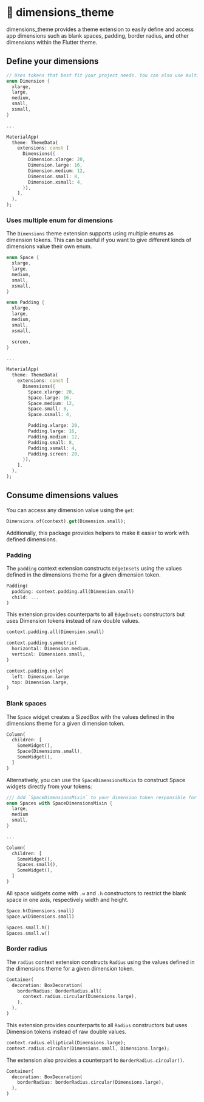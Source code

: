 # 📏 dimensions_theme
dimensions_theme provides a theme extension to easily define and access app dimensions such as blank spaces, padding, border radius, and other dimensions within the Flutter theme.


## Define your dimensions

```dart
// Uses tokens that best fit your project needs. You can also use multiple enums
enum Dimension {
  xlarge,
  large,
  medium,
  small,
  xsmall,
}

...

MaterialApp(
  theme: ThemeData(
    extensions: const [
      Dimensions({
        Dimension.xlarge: 20,
        Dimension.large: 16,
        Dimension.medium: 12,
        Dimension.small: 8,
        Dimension.xsmall: 4,
      }),
    ],
  ),
);
```

### Uses multiple enum for dimensions

The `Dimensions` theme extension supports using multiple enums as dimension tokens.
This can be useful if you want to give different kinds of dimensions value their own enum.

```dart
enum Space {
  xlarge,
  large,
  medium,
  small,
  xsmall,
}

enum Padding {
  xlarge,
  large,
  medium,
  small,
  xsmall,

  screen,
}

...

MaterialApp(
  theme: ThemeData(
    extensions: const [
      Dimensions({
        Space.xlarge: 20,
        Space.large: 16,
        Space.medium: 12,
        Space.small: 8,
        Space.xsmall: 4,

        Padding.xlarge: 20,
        Padding.large: 16,
        Padding.medium: 12,
        Padding.small: 8,
        Padding.xsmall: 4,
        Padding.screen: 20,
      }),
    ],
  ),
);
```

## Consume dimensions values

You can access any dimension value using the `get`:

```dart
Dimensions.of(context).get(Dimension.small);
```

Additionally, this package provides helpers to make it easier to work with defined dimensions.

### Padding

The `padding` context extension constructs `EdgeInsets` using the values defined in the dimensions theme for a given dimension token.

```dart
Padding(
  padding: context.padding.all(Dimension.small)
  child: ...
)
```

This extension provides counterparts to all `EdgeInsets` constructors but uses Dimension tokens instead of raw double values.

```dart
context.padding.all(Dimension.small)

context.padding.symmetric(
  horizontal: Dimension.medium,
  vertical: Dimensions.small,
)

context.padding.only(
  left: Dimension.large
  top: Dimension.large,
)
```

### Blank spaces

The `Space` widget creates a SizedBox with the values defined in the dimensions theme for a given dimension token.

```dart
Column(
  children: [
    SomeWidget(),
    Space(Dimensions.small),
    SomeWidget(),
  ]
)
```

Alternatively, you can use the `SpaceDimensionsMixin` to construct Space widgets directly from your tokens:

```dart
/// Add `SpaceDimensionsMixin` to your dimension token responsible for spaces
enum Spaces with SpaceDimensionsMixin {
  large,
  medium
  small,
}

...

Column(
  children: [
    SomeWidget(),
    Spaces.small(),
    SomeWidget(),
  ]
)
```

All space widgets come with `.w` and `.h` constructors to restrict the blank space in one axis, respectively width and height.

```dart
Space.h(Dimensions.small)
Space.w(Dimensions.small)

Spaces.small.h()
Spaces.small.w()
```

### Border radius

The `radius` context extension constructs `Radius` using the values defined in the dimensions theme for a given dimension token.

```dart
Container(
  decoration: BoxDecoration(
    borderRadius: BorderRadius.all(
      context.radius.circular(Dimensions.large),
    ),
  ),
)
```

This extension provides counterparts to all `Radius` constructors but uses Dimension tokens instead of raw double values.

```dart
context.radius.elliptical(Dimensions.large);
context.radius.circular(Dimensions.small, Dimensions.large);
```

The extension also provides a counterpart to `BorderRadius.circular()`.

```dart
Container(
  decoration: BoxDecoration(
    borderRadius: borderRadius.circular(Dimensions.large),
  ),
)
```